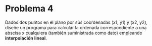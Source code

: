 <h1>Problema 4</h1>
<p>Dados dos puntos en el plano por sus coordenadas (x1, y1) y (x2, y2), diseñe un programa para calcular la ordenada correspondiente a una abscisa x cualquiera (también suministrada como dato) empleando <strong>interpolación lineal</strong>.</p>